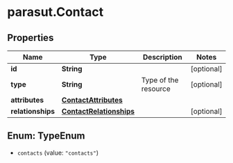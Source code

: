 # parasut.Contact

## Properties
Name | Type | Description | Notes
------------ | ------------- | ------------- | -------------
**id** | **String** |  | [optional] 
**type** | **String** | Type of the resource | [optional] 
**attributes** | [**ContactAttributes**](ContactAttributes.md) |  | 
**relationships** | [**ContactRelationships**](ContactRelationships.md) |  | [optional] 


<a name="TypeEnum"></a>
## Enum: TypeEnum


* `contacts` (value: `"contacts"`)




